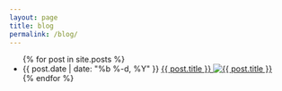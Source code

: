 ```yaml
---
layout: page
title: blog
permalink: /blog/
---
```

<link href="css/styles.css" rel="stylesheet" />


<div class="home">


<link href="/css/styles2.css" rel="stylesheet" />

 <div class="masonry">


  <!-- <h1 class="page-heading">Posts</h1> -->

  <ul class="post-list">
    {% for post in site.posts %}
      <li>
        <span class="post-meta">{{ post.date | date: "%b %-d, %Y" }}</span>
          <a class="post-link" href="{{ post.url | prepend: site.baseurl }}">{{ post.title }}
        <img src="{{ post.image | prepend: site.baseurl }}" alt="{{ post.title }}" title="{{ post.title }}"></a>
      </li>
    {% endfor %}
  </ul>

  <!-- <p class="rss-subscribe">subscribe <a href="{{ "/feed.xml" | prepend: site.baseurl }}">via RSS</a></p> -->

</div>

<!-- <blockquote>
  <p>A sample blockquote.</p>

  <blockquote>
      <p>Nested blockquotes are
  also possible.</p>
    </blockquote> -->


<!-- <span style="color: orange"> party time </span> -->


  <body>
<!-- alright -->
<!-- <img align="right" src="img/blue.png"> -->


  </body>
